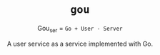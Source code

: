 <div align="center">

# `gou`

Gou<sub>ser</sub> = `Go + User - Server`

A user service as a service implemented with Go.

</div>
